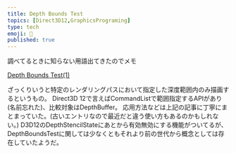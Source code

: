 ```yaml
---
title: Depth Bounds Test
topics: [Direct3D12,GraphicsPrograming]
type: tech
emoji: 💛
published: true
---
```



調べてるときに知らない用語出てきたのでメモ

[Depth Bounds Test(1)](https://shikihuiku.wordpress.com/2012/06/27/depth-bounds-test1/)

ざっくりいうと特定のレンダリングパスにおいて指定した深度範囲内のみ描画するというもの。 Direct3D 12で言えばCommandListで範囲指定するAPIがあり(名前忘れた)、比較対象はDepthBuffer。
応用方法などは上記の記事に丁寧にまとまっていた。(古いエントリなので最近だと違う使い方もあるのかもしれない。)
D3D12のDepthStencilStateにあとから有効無効にする機能がついてるが、DepthBoundsTestに関しては少なくともそれより前の世代から概念としては存在していたようだ。